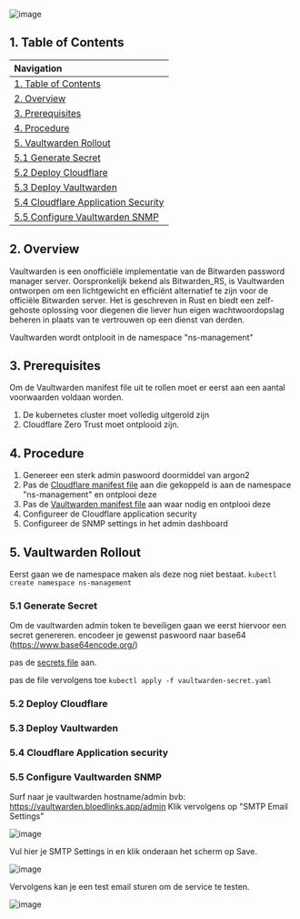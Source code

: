 ![image](https://github.com/michaelthielemans/ProjectHosting/assets/119003253/a40ff127-84f0-46df-a5e7-285ff7b7a913)

## 1. Table of Contents 

| Navigation |             
| :-------------------------------------------------  |
| [1. Table of Contents](#1-table-of-contents)             |
| [2. Overview](#2-overview)  |
| [3. Prerequisites](#3-prerequisites)                     |
| [4. Procedure](#4-procedure)       |
| [5. Vaultwarden Rollout](#5-vaultwarden-rollout)         |
| [5.1 Generate Secret](#51-generate-admin-password)     |
| [5.2 Deploy Cloudflare](#52-deploy-cloudflare)           |
| [5.3 Deploy Vaultwarden](#53-deploy-vaultwarden)         |
| [5.4 Cloudflare Application Security](#54-cloudflare-application-security)         |
| [5.5 Configure Vaultwarden SNMP](#54-configure-vaultwarden-snmp)         |

## 2. Overview

Vaultwarden is een onofficiële implementatie van de Bitwarden password manager server. Oorspronkelijk bekend als Bitwarden_RS, is Vaultwarden ontworpen om een lichtgewicht en efficiënt alternatief te zijn voor de officiële Bitwarden server. Het is geschreven in Rust en biedt een zelf-gehoste oplossing voor diegenen die liever hun eigen wachtwoordopslag beheren in plaats van te vertrouwen op een dienst van derden.

Vaultwarden wordt ontplooit in de namespace "ns-management"

## 3. Prerequisites 

Om de Vaultwarden manifest file uit te rollen moet er eerst aan een aantal voorwaarden voldaan worden. 

1. De kubernetes cluster moet volledig uitgerold zijn
2. Cloudflare Zero Trust moet ontplooid zijn.

## 4. Procedure

1. Genereer een sterk admin paswoord doormiddel van argon2
2. Pas de [Cloudflare manifest file](cloudflare.yaml) aan die gekoppeld is aan de namespace "ns-management" en ontplooi deze
3. Pas de [Vaultwarden manifest file](vaultwarden.yaml) aan waar nodig en ontplooi deze
4. Configureer de Cloudflare application security
5. Configureer de SNMP settings in het admin dashboard

## 5. Vaultwarden Rollout

Eerst gaan we de namespace maken als deze nog niet bestaat.
```kubectl create namespace ns-management```

### 5.1 Generate Secret 

Om de vaultwarden admin token te beveiligen gaan we eerst hiervoor een secret genereren. 
encodeer je gewenst paswoord naar base64 (https://www.base64encode.org/)

pas de [secrets file](vaultwarden-secret.yaml) aan.

pas de file vervolgens toe 
```kubectl apply -f vaultwarden-secret.yaml ```

### 5.2 Deploy Cloudflare
### 5.3 Deploy Vaultwarden
### 5.4 Cloudflare Application security 
### 5.5 Configure Vaultwarden SNMP 

Surf naar je vaultwarden hostname/admin bvb: https://vaultwarden.bloedlinks.app/admin
Klik vervolgens op "SMTP Email Settings"

![image](https://github.com/michaelthielemans/ProjectHosting/assets/119003253/8c4e94ab-cfea-4f4d-bae2-59f057c8ce15)

Vul hier je SMTP Settings in en klik onderaan het scherm op Save. 

![image](https://github.com/michaelthielemans/ProjectHosting/assets/119003253/d90be41c-20af-4cab-8295-08f29c22c7c2)

Vervolgens kan je een test email sturen om de service te testen. 

![image](https://github.com/michaelthielemans/ProjectHosting/assets/119003253/9aeec110-d6ad-4773-a559-4e466726d94b)

